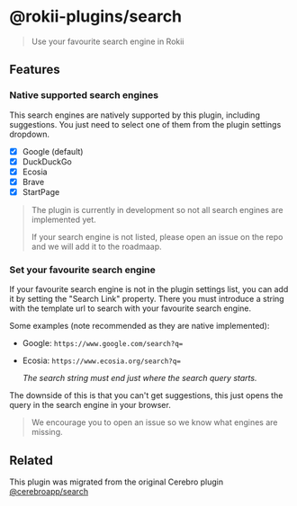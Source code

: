 # @rokii-plugins/search

> Use your favourite search engine in Rokii

## Features

### Native supported search engines

This search engines are natively supported by this plugin, including suggestions.
You just need to select one of them from the plugin settings dropdown.

- [x] Google (default)
- [x] DuckDuckGo
- [x] Ecosia
- [x] Brave
- [x] StartPage

> The plugin is currently in development so not
> all search engines are implemented yet.
>
> If your search engine is not listed,
> please open an issue on the repo and we will add it to the roadmaap.

### Set your favourite search engine

If your favourite search engine is not in the plugin settings list,
you can add it by setting the "Search Link" property.
There you must introduce a string with the template url to
search with your favourite search engine.

Some examples (note recommended as they are native implemented):

- Google: `https://www.google.com/search?q=`
- Ecosia: `https://www.ecosia.org/search?q=`

    _The search string must end just where the search query starts._

The downside of this is that you can't get suggestions,
this just opens the query in the search engine in your browser.

> We encourage you to open an issue so we know what engines are missing.

## Related

This plugin was migrated from the original Cerebro
plugin [@cerebroapp/search](https://github.com/cerebroapp/cerebro-search)
